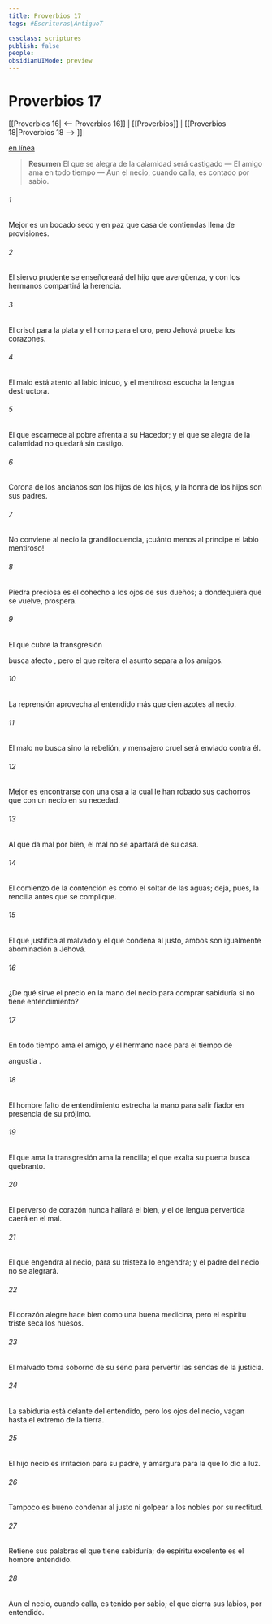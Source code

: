 ```yaml
---
title: Proverbios 17
tags: #Escrituras\AntiguoT

cssclass: scriptures
publish: false
people:
obsidianUIMode: preview
---
```


# Proverbios 17
[[Proverbios 16| <-- Proverbios 16]] | [[Proverbios]] | [[Proverbios 18|Proverbios 18 --> ]]

[en línea](https://churchofjesuschrist.org/study/scriptures/ot/prov/17?lang=spa)

> __Resumen__
El que se alegra de la calamidad será castigado — El amigo ama en todo tiempo — Aun el necio, cuando calla, es contado por sabio.

###### 1 
Mejor es un bocado seco y en paz
que casa de contiendas llena de provisiones.

###### 2 
El siervo prudente se enseñoreará del hijo que avergüenza,
y con los hermanos compartirá la herencia.

###### 3 
El 
crisol
 para la plata y el horno para el oro,
pero Jehová 
prueba
 los corazones.

###### 4 
El malo está atento al labio inicuo,
y
 el mentiroso escucha la lengua destructora.

###### 5 
El que 
escarnece
 al pobre afrenta a su Hacedor;
y el que 
se
 alegra de la calamidad no quedará sin castigo.

###### 6 
Corona de los ancianos son los hijos de los hijos,
y la honra de los hijos son sus padres.

###### 7 
No conviene al necio la grandilocuencia,
¡cuánto menos al príncipe el labio mentiroso!

###### 8 
Piedra preciosa es el cohecho a los ojos de sus dueños;
a dondequiera que se vuelve, prospera.

###### 9 
El que 
cubre la transgresión
 
busca afecto
,
pero el que reitera el asunto separa a los amigos.

###### 10 
La reprensión aprovecha al entendido
más que cien azotes al necio.

###### 11 
El malo no busca sino la rebelión,
y mensajero cruel será enviado contra él.

###### 12 
Mejor es encontrarse con una osa a la cual le han robado sus cachorros
que con un necio en su necedad.

###### 13 
Al que da mal por bien,
el mal no se apartará de su casa.

###### 14 
El comienzo de la contención es 
como
el soltar de las aguas;
deja, pues, la 
rencilla
 antes que se complique.

###### 15 
El que 
justifica
 al malvado y el que condena al justo,
ambos son igualmente abominación a Jehová.

###### 16 
¿De qué sirve el precio en la mano del necio para comprar sabiduría
si no tiene entendimiento?

###### 17 
En todo tiempo ama el amigo,
y el hermano nace para 
el tiempo de
 
angustia
.

###### 18 
El hombre falto de entendimiento 
estrecha
 la mano
para salir fiador en presencia de su prójimo.

###### 19 
El que ama la transgresión ama la rencilla;
el que 
exalta
 su puerta busca quebranto.

###### 20 
El perverso de corazón nunca hallará el bien,
y el de lengua pervertida caerá en el mal.

###### 21 
El que engendra al necio, para su tristeza 
lo engendra;
y el padre del necio no se alegrará.

###### 22 
El corazón 
alegre
 hace bien como una buena medicina,
pero el espíritu triste seca los huesos.

###### 23 
El malvado 
toma
 soborno de su seno
para pervertir las sendas de la justicia.

###### 24 
La sabiduría está delante del entendido,
pero los ojos del necio, 
vagan
 hasta el extremo de la tierra.

###### 25 
El hijo necio es irritación para su padre,
y amargura para la que lo dio a luz.

###### 26 
Tampoco es bueno condenar al justo
ni golpear a los nobles por su rectitud.

###### 27 
Retiene
 sus palabras el que tiene sabiduría;
de espíritu excelente es el hombre entendido.

###### 28 
Aun el necio, cuando calla, es tenido por sabio;
el que cierra sus labios, por entendido.

